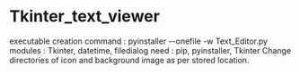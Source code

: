 # Tkinter_text_viewer
executable creation command : pyinstaller --onefile -w Text_Editor.py
modules : Tkinter, datetime, filedialog
need : pip, pyinstaller, Tkinter
Change directories of icon and background image as per stored location.
